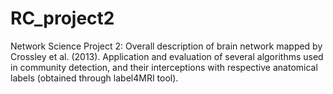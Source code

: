 # RC_project2

Network Science Project 2: Overall description of brain network mapped by Crossley et al. (2013). Application and evaluation of several algorithms used in community detection, and their interceptions with respective anatomical labels (obtained through label4MRI tool).
